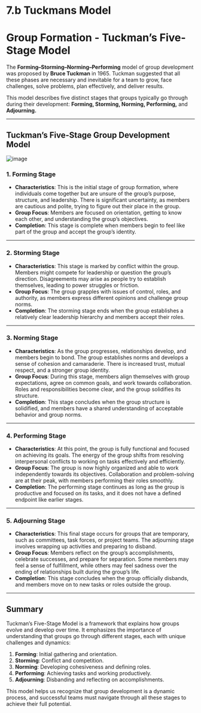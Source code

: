 # 7.b Tuckmans Model

# Group Formation - Tuckman’s Five-Stage Model

The **Forming–Storming–Norming–Performing** model of group development was proposed by **Bruce Tuckman** in 1965. Tuckman suggested that all these phases are necessary and inevitable for a team to grow, face challenges, solve problems, plan effectively, and deliver results. 

This model describes five distinct stages that groups typically go through during their development: **Forming, Storming, Norming, Performing,** and **Adjourning.**

---

## Tuckman’s Five-Stage Group Development Model

![image](https://github.com/user-attachments/assets/51b2b6e3-df61-4137-a401-aa59136cec11)

### 1. **Forming Stage**

- **Characteristics**: This is the initial stage of group formation, where individuals come together but are unsure of the group’s purpose, structure, and leadership. There is significant uncertainty, as members are cautious and polite, trying to figure out their place in the group.
- **Group Focus**: Members are focused on orientation, getting to know each other, and understanding the group’s objectives.
- **Completion**: This stage is complete when members begin to feel like part of the group and accept the group’s identity.

---

### 2. **Storming Stage**

- **Characteristics**: This stage is marked by conflict within the group. Members might compete for leadership or question the group’s direction. Disagreements may arise as people try to establish themselves, leading to power struggles or friction.
- **Group Focus**: The group grapples with issues of control, roles, and authority, as members express different opinions and challenge group norms.
- **Completion**: The storming stage ends when the group establishes a relatively clear leadership hierarchy and members accept their roles.

---

### 3. **Norming Stage**

- **Characteristics**: As the group progresses, relationships develop, and members begin to bond. The group establishes norms and develops a sense of cohesion and camaraderie. There is increased trust, mutual respect, and a stronger group identity.
- **Group Focus**: During this stage, members align themselves with group expectations, agree on common goals, and work towards collaboration. Roles and responsibilities become clear, and the group solidifies its structure.
- **Completion**: This stage concludes when the group structure is solidified, and members have a shared understanding of acceptable behavior and group norms.

---

### 4. **Performing Stage**

- **Characteristics**: At this point, the group is fully functional and focused on achieving its goals. The energy of the group shifts from resolving interpersonal conflicts to working on tasks effectively and efficiently.
- **Group Focus**: The group is now highly organized and able to work independently towards its objectives. Collaboration and problem-solving are at their peak, with members performing their roles smoothly.
- **Completion**: The performing stage continues as long as the group is productive and focused on its tasks, and it does not have a defined endpoint like earlier stages.

---

### 5. **Adjourning Stage**

- **Characteristics**: This final stage occurs for groups that are temporary, such as committees, task forces, or project teams. The adjourning stage involves wrapping up activities and preparing to disband.
- **Group Focus**: Members reflect on the group’s accomplishments, celebrate successes, and prepare for separation. Some members may feel a sense of fulfillment, while others may feel sadness over the ending of relationships built during the group’s life.
- **Completion**: This stage concludes when the group officially disbands, and members move on to new tasks or roles outside the group.

---

## Summary

Tuckman’s Five-Stage Model is a framework that explains how groups evolve and develop over time. It emphasizes the importance of understanding that groups go through different stages, each with unique challenges and dynamics:

1. **Forming**: Initial gathering and orientation.
2. **Storming**: Conflict and competition.
3. **Norming**: Developing cohesiveness and defining roles.
4. **Performing**: Achieving tasks and working productively.
5. **Adjourning**: Disbanding and reflecting on accomplishments.

This model helps us recognize that group development is a dynamic process, and successful teams must navigate through all these stages to achieve their full potential.

